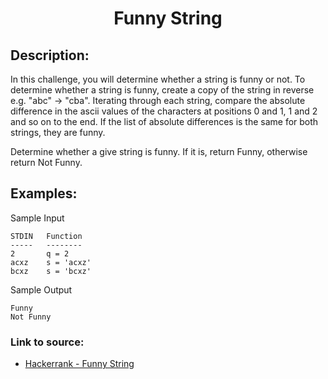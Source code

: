 <h1 align="center">Funny String</h1>

## Description:
In this challenge, you will determine whether a string is funny or not. To determine whether a string is funny, create a copy of the string in reverse e.g. "abc" -> "cba". Iterating through each string, compare the absolute difference in the ascii values of the characters at positions 0 and 1, 1 and 2 and so on to the end. If the list of absolute differences is the same for both strings, they are funny.

Determine whether a give string is funny. If it is, return Funny, otherwise return Not Funny.

## Examples:

Sample Input

```
STDIN   Function
-----   --------
2       q = 2
acxz    s = 'acxz'
bcxz    s = 'bcxz'
```

Sample Output

```
Funny
Not Funny
```


### Link to source: 
- <a href="https://www.hackerrank.com/challenges/funny-string/problem">Hackerrank - Funny String</a>

